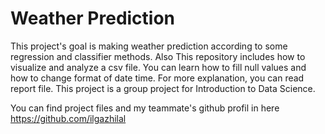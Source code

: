 # Weather Prediction

This project's goal is making weather prediction according to some regression and classifier methods. Also This repository includes how to visualize and analyze a csv file. You can learn how to fill null values and how to change format of date time. For more explanation, you can read report file. This project is a group project for Introduction to Data Science. 

You can find project files and my teammate's github profil in here https://github.com/ilgazhilal
